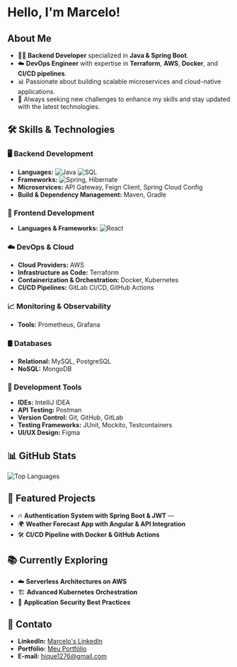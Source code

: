 # Hello, I'm Marcelo! 

## About Me  
- 🧑‍💻 **Backend Developer** specialized in **Java & Spring Boot**.  
- ☁️ **DevOps Engineer** with expertise in **Terraform**, **AWS**, **Docker**, and **CI/CD pipelines**.  
- 📊 Passionate about building scalable microservices and cloud-native applications.  
- 🚀 Always seeking new challenges to enhance my skills and stay updated with the latest technologies.

## 🛠 Skills & Technologies

### 🖥️ Backend Development  
- **Languages:** ![Java](https://img.shields.io/badge/Java-ED8B00?style=flat&logo=java&logoColor=white) ![SQL](https://img.shields.io/badge/SQL-003B57?style=flat&logo=postgresql&logoColor=white)  
- **Frameworks:** ![Spring](https://img.shields.io/badge/Spring-6DB33F?style=flat&logo=spring&logoColor=white), Hibernate  
- **Microservices:** API Gateway, Feign Client, Spring Cloud Config  
- **Build & Dependency Management:** Maven, Gradle

### 🎨 Frontend Development
- **Languages & Frameworks:** ![React](https://img.shields.io/badge/React-61DAFB?style=flat&logo=react&logoColor=black)

### ☁️ DevOps & Cloud  
- **Cloud Providers:** AWS  
- **Infrastructure as Code:** Terraform  
- **Containerization & Orchestration:** Docker, Kubernetes  
- **CI/CD Pipelines:** GitLab CI/CD, GitHub Actions  

### 📈 Monitoring & Observability  
- **Tools:** Prometheus, Grafana  

### 🛢️ Databases  
- **Relational:** MySQL, PostgreSQL  
- **NoSQL:** MongoDB  

### 🔧 Development Tools  
- **IDEs:** IntelliJ IDEA  
- **API Testing:** Postman  
- **Version Control:** Git, GitHub, GitLab  
- **Testing Frameworks:** JUnit, Mockito, Testcontainers  
- **UI/UX Design:** Figma  

## 📊 GitHub Stats  
![Top Languages](https://github-readme-stats.vercel.app/api/top-langs/?username=K1dou&layout=compact&theme=dark)

## 📂 Featured Projects  
- 🔥 **Authentication System with Spring Boot & JWT** —   
- 🌍 **Weather Forecast App with Angular & API Integration**   
- 🛠 **CI/CD Pipeline with Docker & GitHub Actions** 

## 📚 Currently Exploring  
- ☁️ **Serverless Architectures on AWS**  
- 🏗 **Advanced Kubernetes Orchestration**  
- 🔐 **Application Security Best Practices**

## 📩 Contato  
- **LinkedIn:** [Marcelo's LinkedIn](https://www.linkedin.com/in/marcelo-henrique-290a37202/)  
- **Portfólio:** [Meu Portfólio](https://www.kidou.tech/)  
- **E-mail:** [hique1276@gmail.com](hique1276@gmail.com)  
